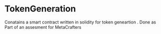 # TokenGeneration
Conatains a smart contract written in solidity for token geneartion . Done as Part of an assesment for MetaCrafters
